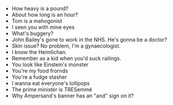 * How heavy is a pound?
* About how long is an hour?
* Tom is a mahogonist
* I seen you with mine eyes
* What's buggery?
* John Bailey's gone to work in the NHS. He's gonna be a doctor?
* Skin issue? No problem, I'm a gynaecologist.
* I know the Heimlichan.
* Remember as a kid when you'd suck railings.
* You look like Einstein's monster
* You're my food frornds
* You're a fudge stasher
* I wanna eat everyone's lollipops
* The prime minister is TRESemmé
* Why Ampersand's banner has an "and" sign on it?
